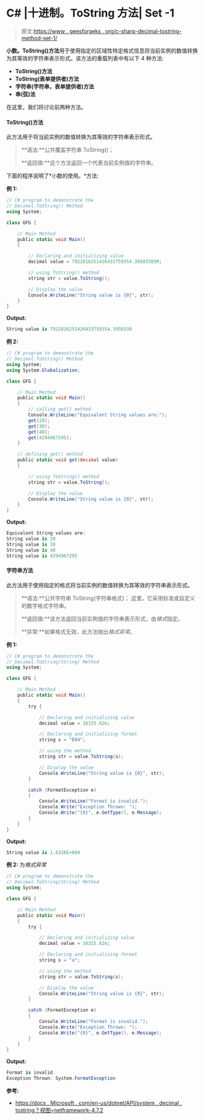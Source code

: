 # C# |十进制。ToString 方法| Set -1

> 原文:[https://www . geesforgeks . org/c-sharp-decimal-tostring-method-set-1/](https://www.geeksforgeeks.org/c-sharp-decimal-tostring-method-set-1/)

**小数。ToString()方法**用于使用指定的区域性特定格式信息将当前实例的数值转换为其等效的字符串表示形式。该方法的重载列表中有以下 4 种方法:

*   **ToString()方法**
*   **ToString(表单提供者)方法**
*   **字符串(字符串，表单提供者)方法**
*   **串(弦)法**

在这里，我们将讨论前两种方法。

#### ToString()方法

此方法用于将当前实例的数值转换为其等效的字符串表示形式。

> **语法:**公共覆盖字符串 ToString()；
> 
> **返回值:**这个方法返回一个代表当前实例值的字符串。

下面的程序说明了*小数的使用。*方法:

**例 1:**

```cs
// C# program to demonstrate the
// Decimal.ToString() Method
using System;

class GFG {

    // Main Method
    public static void Main()
    {

        // Declaring and initializing value
        decimal value = 7922816251426433759354.39503305M;

        // using ToString() method
        string str = value.ToString();

        // Display the value
        Console.WriteLine("String value is {0}", str);
    }
}
```

**Output:**

```cs
String value is 7922816251426433759354.3950330

```

**例 2:**

```cs
// C# program to demonstrate the
// Decimal.ToString() Method
using System;
using System.Globalization;

class GFG {

    // Main Method
    public static void Main()
    {
        // calling get() method
        Console.WriteLine("Equivalent String values are:");
        get(20);
        get(30);
        get(40);
        get(4294967295);
    }

    // defining get() method
    public static void get(decimal value)
    {

        // using ToString() method
        string str = value.ToString();

        // Display the value
        Console.WriteLine("String value is {0}", str);
    }
}
```

**Output:**

```cs
Equivalent String values are:
String value is 20
String value is 30
String value is 40
String value is 4294967295

```

#### 字符串方法

此方法用于使用指定的格式将当前实例的数值转换为其等效的字符串表示形式。

> **语法:**公共字符串 ToString(字符串格式)；
> 这里，它采用标准或自定义的数字格式字符串。
> 
> **返回值:**该方法返回当前实例值的字符串表示形式，由*格式*指定。
> 
> **异常:**如果格式无效，此方法抛出*格式异常*。

**例 1:**

```cs
// C# program to demonstrate the
// Decimal.ToString(String) Method
using System;

class GFG {

    // Main Method
    public static void Main()
    {
        try {

            // Declaring and initializing value
            decimal value = 16325.62m;

            // Declaring and initializing format
            string s = "E04";

            // using the method
            string str = value.ToString(s);

            // Display the value
            Console.WriteLine("String value is {0}", str);
        }

        catch (FormatException e) 
        {
            Console.WriteLine("Format is invalid.");
            Console.Write("Exception Thrown: ");
            Console.Write("{0}", e.GetType(), e.Message);
        }
    }
}
```

**Output:**

```cs
String value is 1.6326E+004

```

**例 2:** 为*格式异常*

```cs
// C# program to demonstrate the
// Decimal.ToString(String) Method
using System;

class GFG {

    // Main Method
    public static void Main()
    {
        try {

            // Declaring and initializing value
            decimal value = 16325.62m;

            // Declaring and initializing format
            string s = "a";

            // using the method
            string str = value.ToString(s);

            // Display the value
            Console.WriteLine("String value is {0}", str);
        }

        catch (FormatException e) 
        {
            Console.WriteLine("Format is invalid.");
            Console.Write("Exception Thrown: ");
            Console.Write("{0}", e.GetType(), e.Message);
        }
    }
}
```

**Output:**

```cs
Format is invalid.
Exception Thrown: System.FormatException

```

**参考:**

*   [https://docs . Microsoft . com/en-us/dotnet/API/system . decimal . tostring？视图=netframework-4.7.2](https://docs.microsoft.com/en-us/dotnet/api/system.decimal.tostring?view=netframework-4.7.2)